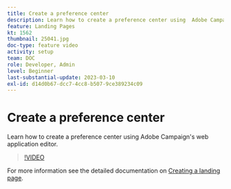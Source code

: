 ```yaml
---
title: Create a preference center
description: Learn how to create a preference center using  Adobe Campaign's web application editor.
feature: Landing Pages
kt: 1562
thumbnail: 25041.jpg
doc-type: feature video
activity: setup
team: DOC
role: Developer, Admin
level: Beginner
last-substantial-update: 2023-03-10
exl-id: d14d0b67-dcc7-4cc8-b507-9ce389234c09
---
```

# Create a preference center

Learn how to create a preference center using Adobe Campaign's web application editor.

>[!VIDEO](https://video.tv.adobe.com/v/25041?quality=12&learn=on)

For more information see the detailed documentation on [Creating a landing page](https://experienceleague.adobe.com/docs/campaign-classic/using/designing-content/editing-html-content/creating-a-landing-page.html).
